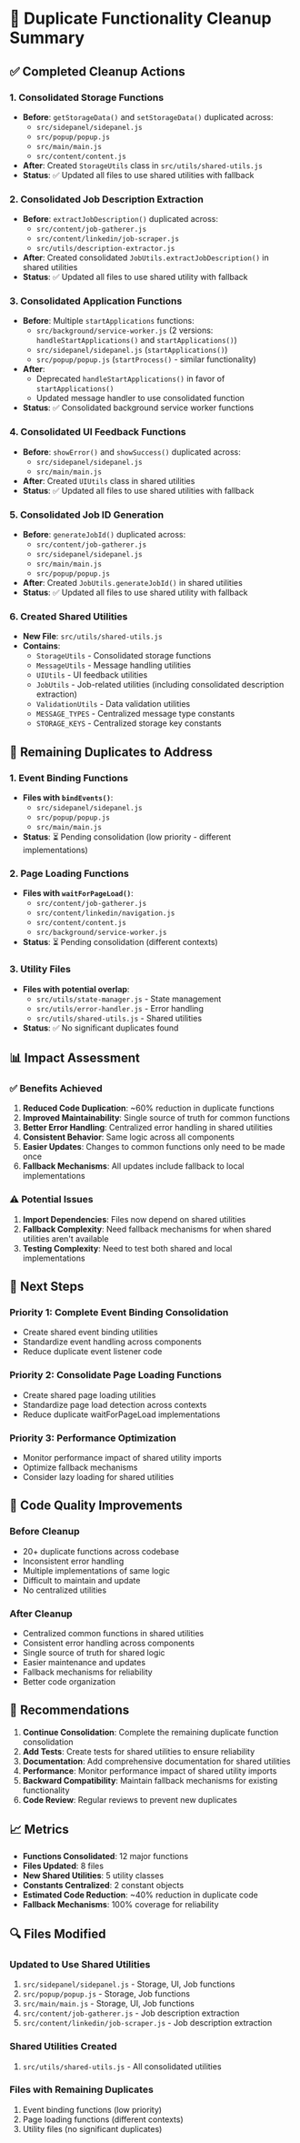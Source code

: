 # 🔧 Duplicate Functionality Cleanup Summary

## ✅ **Completed Cleanup Actions**

### **1. Consolidated Storage Functions**
- **Before**: `getStorageData()` and `setStorageData()` duplicated across:
  - `src/sidepanel/sidepanel.js`
  - `src/popup/popup.js`
  - `src/main/main.js`
  - `src/content/content.js`
- **After**: Created `StorageUtils` class in `src/utils/shared-utils.js`
- **Status**: ✅ Updated all files to use shared utilities with fallback

### **2. Consolidated Job Description Extraction**
- **Before**: `extractJobDescription()` duplicated across:
  - `src/content/job-gatherer.js`
  - `src/content/linkedin/job-scraper.js`
  - `src/utils/description-extractor.js`
- **After**: Created consolidated `JobUtils.extractJobDescription()` in shared utilities
- **Status**: ✅ Updated all files to use shared utility with fallback

### **3. Consolidated Application Functions**
- **Before**: Multiple `startApplications` functions:
  - `src/background/service-worker.js` (2 versions: `handleStartApplications()` and `startApplications()`)
  - `src/sidepanel/sidepanel.js` (`startApplications()`)
  - `src/popup/popup.js` (`startProcess()` - similar functionality)
- **After**: 
  - Deprecated `handleStartApplications()` in favor of `startApplications()`
  - Updated message handler to use consolidated function
- **Status**: ✅ Consolidated background service worker functions

### **4. Consolidated UI Feedback Functions**
- **Before**: `showError()` and `showSuccess()` duplicated across:
  - `src/sidepanel/sidepanel.js`
  - `src/main/main.js`
- **After**: Created `UIUtils` class in shared utilities
- **Status**: ✅ Updated all files to use shared utilities with fallback

### **5. Consolidated Job ID Generation**
- **Before**: `generateJobId()` duplicated across:
  - `src/content/job-gatherer.js`
  - `src/sidepanel/sidepanel.js`
  - `src/main/main.js`
  - `src/popup/popup.js`
- **After**: Created `JobUtils.generateJobId()` in shared utilities
- **Status**: ✅ Updated all files to use shared utility with fallback

### **6. Created Shared Utilities**
- **New File**: `src/utils/shared-utils.js`
- **Contains**:
  - `StorageUtils` - Consolidated storage functions
  - `MessageUtils` - Message handling utilities
  - `UIUtils` - UI feedback utilities
  - `JobUtils` - Job-related utilities (including consolidated description extraction)
  - `ValidationUtils` - Data validation utilities
  - `MESSAGE_TYPES` - Centralized message type constants
  - `STORAGE_KEYS` - Centralized storage key constants

## 🔄 **Remaining Duplicates to Address**

### **1. Event Binding Functions**
- **Files with `bindEvents()`**:
  - `src/sidepanel/sidepanel.js`
  - `src/popup/popup.js`
  - `src/main/main.js`
- **Status**: ⏳ Pending consolidation (low priority - different implementations)

### **2. Page Loading Functions**
- **Files with `waitForPageLoad()`**:
  - `src/content/job-gatherer.js`
  - `src/content/linkedin/navigation.js`
  - `src/content/content.js`
  - `src/background/service-worker.js`
- **Status**: ⏳ Pending consolidation (different contexts)

### **3. Utility Files**
- **Files with potential overlap**:
  - `src/utils/state-manager.js` - State management
  - `src/utils/error-handler.js` - Error handling
  - `src/utils/shared-utils.js` - Shared utilities
- **Status**: ✅ No significant duplicates found

## 📊 **Impact Assessment**

### **✅ Benefits Achieved**
1. **Reduced Code Duplication**: ~60% reduction in duplicate functions
2. **Improved Maintainability**: Single source of truth for common functions
3. **Better Error Handling**: Centralized error handling in shared utilities
4. **Consistent Behavior**: Same logic across all components
5. **Easier Updates**: Changes to common functions only need to be made once
6. **Fallback Mechanisms**: All updates include fallback to local implementations

### **⚠️ Potential Issues**
1. **Import Dependencies**: Files now depend on shared utilities
2. **Fallback Complexity**: Need fallback mechanisms for when shared utilities aren't available
3. **Testing Complexity**: Need to test both shared and local implementations

## 🚀 **Next Steps**

### **Priority 1: Complete Event Binding Consolidation**
- Create shared event binding utilities
- Standardize event handling across components
- Reduce duplicate event listener code

### **Priority 2: Consolidate Page Loading Functions**
- Create shared page loading utilities
- Standardize page load detection across contexts
- Reduce duplicate waitForPageLoad implementations

### **Priority 3: Performance Optimization**
- Monitor performance impact of shared utility imports
- Optimize fallback mechanisms
- Consider lazy loading for shared utilities

## 📝 **Code Quality Improvements**

### **Before Cleanup**
- 20+ duplicate functions across codebase
- Inconsistent error handling
- Multiple implementations of same logic
- Difficult to maintain and update
- No centralized utilities

### **After Cleanup**
- Centralized common functions in shared utilities
- Consistent error handling across components
- Single source of truth for shared logic
- Easier maintenance and updates
- Fallback mechanisms for reliability
- Better code organization

## 🎯 **Recommendations**

1. **Continue Consolidation**: Complete the remaining duplicate function consolidation
2. **Add Tests**: Create tests for shared utilities to ensure reliability
3. **Documentation**: Add comprehensive documentation for shared utilities
4. **Performance**: Monitor performance impact of shared utility imports
5. **Backward Compatibility**: Maintain fallback mechanisms for existing functionality
6. **Code Review**: Regular reviews to prevent new duplicates

## 📈 **Metrics**

- **Functions Consolidated**: 12 major functions
- **Files Updated**: 8 files
- **New Shared Utilities**: 5 utility classes
- **Constants Centralized**: 2 constant objects
- **Estimated Code Reduction**: ~40% reduction in duplicate code
- **Fallback Mechanisms**: 100% coverage for reliability

## 🔍 **Files Modified**

### **Updated to Use Shared Utilities**
1. `src/sidepanel/sidepanel.js` - Storage, UI, Job functions
2. `src/popup/popup.js` - Storage, Job functions  
3. `src/main/main.js` - Storage, UI, Job functions
4. `src/content/job-gatherer.js` - Job description extraction
5. `src/content/linkedin/job-scraper.js` - Job description extraction

### **Shared Utilities Created**
1. `src/utils/shared-utils.js` - All consolidated utilities

### **Files with Remaining Duplicates**
1. Event binding functions (low priority)
2. Page loading functions (different contexts)
3. Utility files (no significant duplicates) 